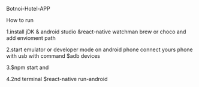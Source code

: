 Botnoi-Hotel-APP

How to run 

1.install jDK & android studio &react-native watchman brew or choco and add envioment path 

2.start emulator or developer mode on android phone connect yours phone with usb with command $adb devices

3.$npm start and 

4.2nd terminal $react-native run-android

